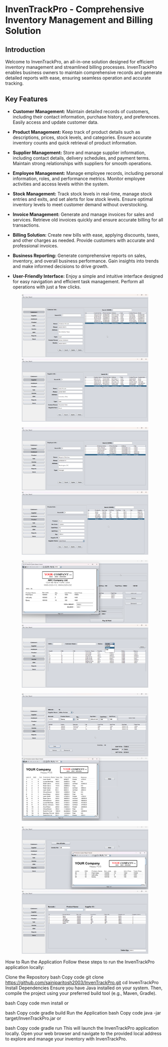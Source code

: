# InvenTrackPro - Comprehensive Inventory Management and Billing Solution

## Introduction

Welcome to InvenTrackPro, an all-in-one solution designed for efficient inventory management and streamlined billing processes. InvenTrackPro enables business owners to maintain comprehensive records and generate detailed reports with ease, ensuring seamless operation and accurate tracking.

## Key Features

- **Customer Management:** Maintain detailed records of customers, including their contact information, purchase history, and preferences. Easily access and update customer data.

- **Product Management:** Keep track of product details such as descriptions, prices, stock levels, and categories. Ensure accurate inventory counts and quick retrieval of product information.

- **Supplier Management:** Store and manage supplier information, including contact details, delivery schedules, and payment terms. Maintain strong relationships with suppliers for smooth operations.
  
- **Employee Management:** Manage employee records, including personal information, roles, and performance metrics. Monitor employee activities and access levels within the system.

- **Stock Management:** Track stock levels in real-time, manage stock entries and exits, and set alerts for low stock levels. Ensure optimal inventory levels to meet customer demand without overstocking.

- **Invoice Management:** Generate and manage invoices for sales and services. Retrieve old invoices quickly and ensure accurate billing for all transactions.

- **Billing Solution:** Create new bills with ease, applying discounts, taxes, and other charges as needed. Provide customers with accurate and professional invoices.

- **Business Reporting:** Generate comprehensive reports on sales, inventory, and overall business performance. Gain insights into trends and make informed decisions to drive growth.

- **User-Friendly Interface:** Enjoy a simple and intuitive interface designed for easy navigation and efficient task management. Perform all operations with just a few clicks.

<p align="center">
    <img src="./graphics/1.Customer.png" alt="Customer Management" width="400" height="200"/> <img src="./graphics/2.Supplier.png" alt="Supplier Management" width="400" height="200"/>
</p>
<p align="center">
    <img src="./graphics/3.Employee.png" alt="Employee Management" width="400" height="200"/> <img src="./graphics/4.Product.png" alt="Product Management" width="400" height="200"/>
</p>
<p align="center">
    <img src="./graphics/5. Sale.png" alt="Sale and Invoice Generator" width="400" height="200"/> <img src="./graphics/6.Invoices.png" alt="Invoice Management" width="400" height="200"/>
</p>
<p align="center">
    <img src="./graphics/7.GRN.png" alt="GRN Generator" width="400" height="200"/> <img src="./graphics/8.1. Report_print.png" alt="Business Report Generator" width="400" height="200"/>
</p>
<p align="center">
    <img src="./graphics/8.2. Invoice_print.png" alt="Past Invoice Printing" width="400" height="200"/> <img src="./graphics/9.Stock.png" alt="Stock management" width="400" height="200"/>
</p>
How to Run the Application
Follow these steps to run the InvenTrackPro application locally:

Clone the Repository
bash
Copy code
git clone https://github.com/sainiparitosh2003/InvenTrackPro.git
cd InvenTrackPro
Install Dependencies
Ensure you have Java installed on your system. Then, compile the project using your preferred build tool (e.g., Maven, Gradle).

bash
Copy code
mvn install
or

bash
Copy code
gradle build
Run the Application
bash
Copy code
java -jar target/InvenTrackPro.jar
or

bash
Copy code
gradle run
This will launch the InvenTrackPro application locally. Open your web browser and navigate to the provided local address to explore and manage your inventory with InvenTrackPro.
